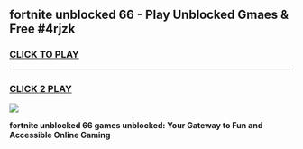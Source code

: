 
## fortnite unblocked 66 - Play Unblocked Gmaes & Free #4rjzk
<h3>
<a href="https://news.freeplayer.one?title=fortnite_unblocked_66&ref=03M">CLICK TO PLAY</a></h3>
<hr>

<h3>
<a href="https://news.freeplayer.one?title=fortnite_unblocked_66&ref=03M">CLICK 2 PLAY</a>
  
</h3>

<a href="https://news.freeplayer.one?title=fortnite_unblocked_66&ref=03M"><img src="https://clearcache.store/games.png"></a>


**fortnite unblocked 66 games unblocked: Your Gateway to Fun and Accessible Online Gaming**
